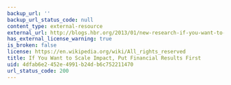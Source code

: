 ```yaml
---
backup_url: ''
backup_url_status_code: null
content_type: external-resource
external_url: http://blogs.hbr.org/2013/01/new-research-if-you-want-to-sc/
has_external_license_warning: true
is_broken: false
license: https://en.wikipedia.org/wiki/All_rights_reserved
title: If You Want to Scale Impact, Put Financial Results First
uid: 4dfab6e2-452e-4991-b24d-b6c752211470
url_status_code: 200
---
```

